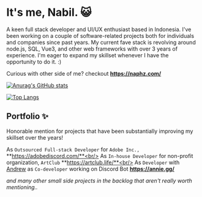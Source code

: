 # It's me, Nabil. 😺
A keen full stack developer and UI/UX enthusiast based in Indonesia. I've been working on a couple of software-related projects both for individuals and companies since past years. My current fave stack is revolving around node.js, SQL, Vue3, and other web frameworks with over 3 years of experience. I'm eager to expand my skillset whenever I have the opportunity to do it. :)

Curious with other side of me? checkout **https://naphz.com/**

[![Anurag's GitHub stats](https://github-readme-stats.vercel.app/api?username=klerikdust&count_private=true&show_icons=true&theme=dracula&hide_border=true)](https://github.com/anuraghazra/github-readme-stats)

[![Top Langs](https://github-readme-stats.vercel.app/api/top-langs/?username=klerikdust&theme=dracula&hide_border=true&layout=compact)](https://github.com/anuraghazra/github-readme-stats)


## Portfolio ✨
Honorable mention for projects that have been substantially improving my skillset over the years!

As `Outsourced Full-stack Developer` for `Adobe Inc.,` 
**https://adobediscord.com/**<br/>
As `In-house Developer` for non-profit organization, `ArtClub` 
**https://artclub.life/**<br/>
As `Developer` with [Andrew](https://github.com/Moore2021) as `Co-developer` working on Discord Bot
**https://annie.gg/**

*and many other small side projects in the backlog that aren't really worth mentioning..*
